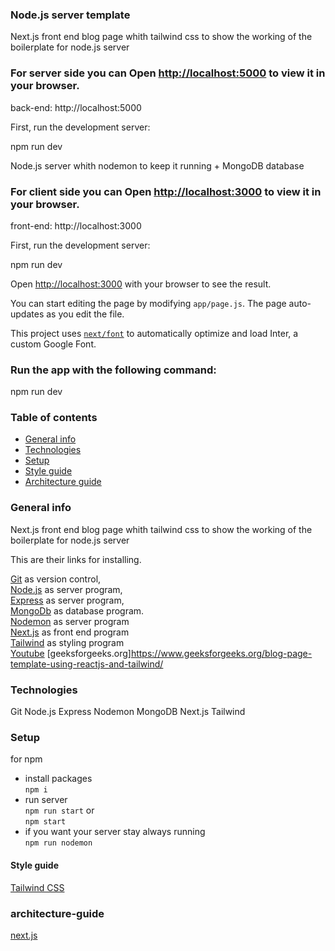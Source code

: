 ### Node.js server template
Next.js front end blog page whith tailwind css to show the working of the boilerplate for node.js server


### For server side you can Open [http://localhost:5000](http://localhost:5000) to view it in your browser.
back-end: http://localhost:5000

First, run the development server:

npm run dev

Node.js server whith nodemon to keep it running + MongoDB database

### For client side you can Open [http://localhost:3000](http://localhost:3000) to view it in your browser.
front-end: http://localhost:3000

First, run the development server:

npm run dev

Open [http://localhost:3000](http://localhost:3000) with your browser to see the result.

You can start editing the page by modifying `app/page.js`. The page auto-updates as you edit the file.

This project uses [`next/font`](https://nextjs.org/docs/basic-features/font-optimization) to automatically optimize and load Inter, a custom Google Font.

### Run the app with the following command:
npm run dev

### Table of contents

- [General info](#general-info)
- [Technologies](#technologies)
- [Setup](#setup)
- [Style guide](#style-guide)
- [Architecture guide](#architecture-guide)

### General info
Next.js front end blog page whith tailwind css to show the working of the boilerplate for node.js server

This are their links for installing.

[Git](https://git-scm.com/book/en/v2/Getting-Started-Installing-Git) as version control,\
[Node.js](https://nodejs.org/en/) as server program,\
[Express](https://expressjs.com/) as server program,\
[MongoDb](https://docs.mongodb.com/manual/installation/) as database program.\
[Nodemon](https://nodemon.io/) as server program\
[Next.js](https://nextjs.org/) as front end program\
[Tailwind](https://tailwindcss.com/) as styling program\
[Youtube](https://www.youtube.com/watch?v=w3vs4a03y3I&list=PL5HEEqjk82MOVgDj3nqEyw8OJ31hv8z3Z&index=7)
[geeksforgeeks.org]https://www.geeksforgeeks.org/blog-page-template-using-reactjs-and-tailwind/


### Technologies

Git 
Node.js 
Express 
Nodemon
MongoDB 
Next.js
Tailwind


### Setup

for npm

- install packages\
   `npm i`
- run server\
   `npm run start`
  or \
   `npm start`
- if you want your server stay always running\
  `npm run nodemon`

#### Style guide 
[Tailwind CSS](https://tailwindcss.com/docs/style-guide)

### architecture-guide
[next.js](https://nextjs.org/docs/architecture)
